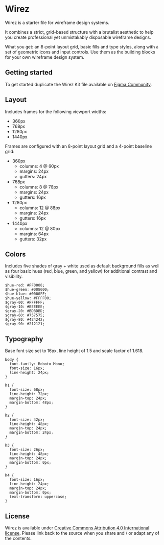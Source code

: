 # Wirez
Wirez is a starter file for wireframe design systems.

It combines a strict, grid-based structure with a brutalist aesthetic to help you create professional yet unmistakably disposable wireframe designs.

What you get: an 8-point layout grid, basic fills and type styles, along with a set of geometric icons and input controls. Use them as the building blocks for your own wireframe design system.

## Getting started

To get started duplicate the Wirez Kit file available on [Figma Community](https://www.figma.com/community/file/822440764002706075/Wirez). 

## Layout

Includes frames for the following viewport widths:

* 360px
* 768px
* 1280px
* 1440px

Frames are configured with an 8-point layout grid and a 4-point baseline grid:

* 360px
  * columns: 4 @ 60px
  * margins: 24px
  * gutters: 24px
* 768px
  * columns: 8 @ 76px
  * margins: 24px
  * gutters: 16px
* 1280px
  * columns: 12 @ 88px
  * margins: 24px
  * gutters: 16px
* 1440px
  * columns: 12 @ 80px
  * margins: 64px
  * gutters: 32px

## Colors

Includes five shades of gray + white used as default background fills as well as four basic hues (red, blue, green, and yellow) for additional contrast and visibility.

```
$hue-red: #FF0000;
$hue-green: #008000;
$hue-blue: #0000FF;
$hue-yellow: #FFFF00;
$gray-00: #FFFFFF;
$gray-10: #EEEEEE;
$gray-20: #BDBDBD;
$gray-60: #757575;
$gray-80: #424242;
$gray-90: #212121;
```

## Typography

Base font size set to 16px, line height of 1.5 and scale factor of 1.618.

```
body {
  font-family: Roboto Mono;
  font-size: 16px;
  line-height: 24px;
}

h1 {
  font-size: 68px;
  line-height: 72px;
  margin-top: 24px;
  margin-bottom: 48px;
}

h2 {
  font-size: 42px;
  line-height: 48px;
  margin-top: 24px;
  margin-bottom: 24px;
}

h3 {
  font-size: 26px;
  line-height: 48px;
  margin-top: 24px;
  margin-bottom: 0px;
}

h4 {
  font-size: 16px;
  line-height: 24px;
  margin-top: 24px;
  margin-bottom: 0px;
  text-transform: uppercase;
}
```
## License

Wirez is available under [Creative Commons Attribution 4.0 International license](https://creativecommons.org/licenses/by/4.0/). Please link back to the source when you share and / or adapt any of the contents.
